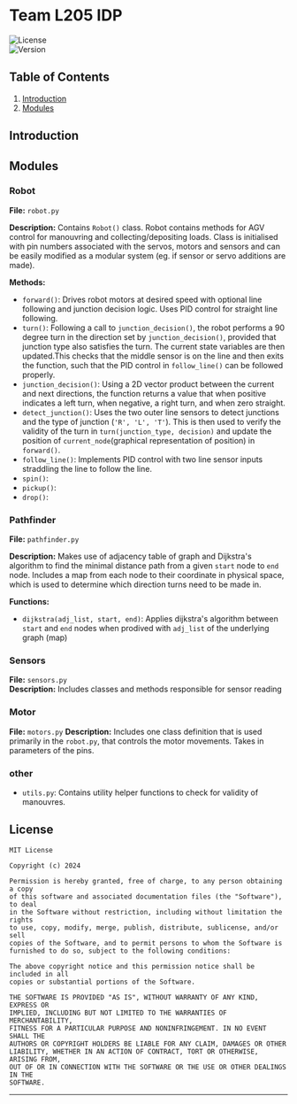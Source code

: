
# Team L205 IDP

![License](https://img.shields.io/badge/license-MIT-blue.svg)  
![Version](https://img.shields.io/badge/version-1.0.0-brightgreen.svg)

## Table of Contents

1. [Introduction](#introduction)
2. [Modules](#modules)

## Introduction

## Modules

### Robot

**File:** `robot.py`

**Description:** Contains `Robot()` class. Robot contains methods for AGV control for manouvring and collecting/depositing loads. Class is initialised with pin numbers associated with the servos, motors and sensors and can be easily modified as a modular system (eg. if sensor or servo additions are made). 

**Methods:**
- `forward()`: Drives robot motors at desired speed with optional line following and junction decision logic. Uses PID control for straight line following.
- `turn()`: Following a call to `junction_decision()`, the robot performs a 90 degree turn in the direction set by `junction_decision()`, provided that junction type also satisfies the turn. The current state variables are then updated.This checks that the middle sensor is on the line and then exits the function, such that the PID control in `follow_line()` can be followed properly. 
- `junction_decision()`: Using a 2D vector product between the current and next directions, the function returns a value that when positive indicates a left turn, when negative, a right turn, and when zero straight.
- `detect_junction()`: Uses the two outer line sensors to detect junctions and the type of junction (`'R', 'L', 'T'`). This is then used to verify the validity of the turn in `turn(junction_type, decision)` and update the position of `current_node`(graphical representation of position) in `forward()`.
- `follow_line()`: Implements PID control with two line sensor inputs straddling the line to follow the line. 
- `spin()`:
- `pickup()`:
- `drop()`:

### Pathfinder

**File:** `pathfinder.py`

**Description:** Makes use of adjacency table of graph and Dijkstra's algorithm to find the minimal distance path from a given `start` node to `end` node. Includes a map from each node to their coordinate in physical space, which is used to determine which direction turns need to be made in.

**Functions:**
- `dijkstra(adj_list, start, end)`: Applies dijkstra's algorithm between `start` and `end` nodes when prodived with `adj_list` of the underlying graph (map)

### Sensors
**File:** `sensors.py`  
**Description:**  Includes classes and methods responsible for sensor reading

### Motor
**File:** `motors.py`
**Description:** Includes one class definition that is used primarily in the `robot.py`, that controls the motor movements. Takes in parameters of the pins. 

### other
- `utils.py`: Contains utility helper functions to check for validity of manouvres.


## License

```
MIT License

Copyright (c) 2024 

Permission is hereby granted, free of charge, to any person obtaining a copy
of this software and associated documentation files (the "Software"), to deal
in the Software without restriction, including without limitation the rights
to use, copy, modify, merge, publish, distribute, sublicense, and/or sell
copies of the Software, and to permit persons to whom the Software is
furnished to do so, subject to the following conditions:

The above copyright notice and this permission notice shall be included in all
copies or substantial portions of the Software.

THE SOFTWARE IS PROVIDED "AS IS", WITHOUT WARRANTY OF ANY KIND, EXPRESS OR
IMPLIED, INCLUDING BUT NOT LIMITED TO THE WARRANTIES OF MERCHANTABILITY,
FITNESS FOR A PARTICULAR PURPOSE AND NONINFRINGEMENT. IN NO EVENT SHALL THE
AUTHORS OR COPYRIGHT HOLDERS BE LIABLE FOR ANY CLAIM, DAMAGES OR OTHER
LIABILITY, WHETHER IN AN ACTION OF CONTRACT, TORT OR OTHERWISE, ARISING FROM,
OUT OF OR IN CONNECTION WITH THE SOFTWARE OR THE USE OR OTHER DEALINGS IN THE
SOFTWARE.
```

---

